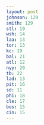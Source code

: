 ```yaml
---
layout: post
johnson: 129
smith: 129
stl: 19
wsh: 14
laa: 13
tor: 13
kc: 19
bal: 21
atl: 12
nyy: 20
tb: 22
lad: 13
pit: 16
sd: 11
phi: 18
cle: 17
bos: 15
cin: 15
---
```

